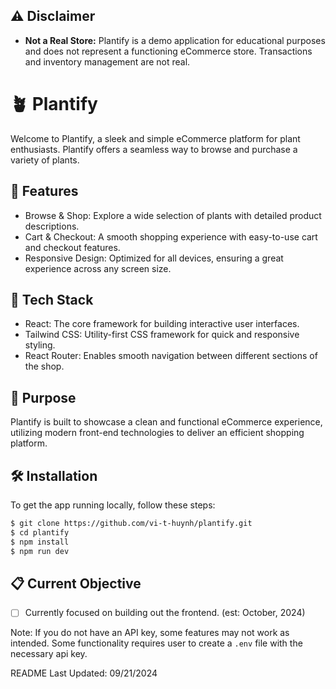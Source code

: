 ## ⚠️ Disclaimer

-   **Not a Real Store:** Plantify is a demo application for educational purposes and does not represent a functioning eCommerce store. Transactions and inventory management are not real.

# 🪴 Plantify

Welcome to Plantify, a sleek and simple eCommerce platform for plant enthusiasts. Plantify offers a seamless way to browse and purchase a variety of plants.

## 🚀 Features

-   Browse & Shop: Explore a wide selection of plants with detailed product descriptions.
-   Cart & Checkout: A smooth shopping experience with easy-to-use cart and checkout features.
-   Responsive Design: Optimized for all devices, ensuring a great experience across any screen size.

## 🔧 Tech Stack

-   React: The core framework for building interactive user interfaces.
-   Tailwind CSS: Utility-first CSS framework for quick and responsive styling.
-   React Router: Enables smooth navigation between different sections of the shop.

## 🎯 Purpose

Plantify is built to showcase a clean and functional eCommerce experience, utilizing modern front-end technologies to deliver an efficient shopping platform.

## 🛠️ Installation

To get the app running locally, follow these steps:

```bash
$ git clone https://github.com/vi-t-huynh/plantify.git
$ cd plantify
$ npm install
$ npm run dev
```

## 📋 Current Objective

-   [ ] Currently focused on building out the frontend. (est: October, 2024)

Note: If you do not have an API key, some features may not work as intended. Some functionality requires user to create a `.env` file with the necessary api key.

README Last Updated: 09/21/2024
